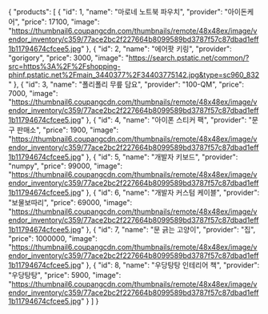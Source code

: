 {
  "products": [
    {
      "id": 1,
      "name": "마로네 노트북 파우치",
      "provider": "아이돈케어",
      "price": 17100,
      "image": "https://thumbnail6.coupangcdn.com/thumbnails/remote/48x48ex/image/vendor_inventory/c359/77ace2bc2f227664b8099589bd3787f57c87dbad1eff1b11794674cfcee5.jpg"
    },
    {
      "id": 2,
      "name": "에어팟 키링",
      "provider": "gorigory",
      "price": 3000,
      "image": "https://search.pstatic.net/common/?src=https%3A%2F%2Fshopping-phinf.pstatic.net%2Fmain_3440377%2F34403775142.jpg&type=sc960_832"
    },
    {
      "id": 3,
      "name": "폴리폴리 무릎 담요",
      "provider": "100-QM",
      "price": 7000,
      "image": "https://thumbnail6.coupangcdn.com/thumbnails/remote/48x48ex/image/vendor_inventory/c359/77ace2bc2f227664b8099589bd3787f57c87dbad1eff1b11794674cfcee5.jpg"
    },
    {
      "id": 4,
      "name": "아이폰 스티커 팩",
      "provider": "문구 판매소",
      "price": 1900,
      "image": "https://thumbnail6.coupangcdn.com/thumbnails/remote/48x48ex/image/vendor_inventory/c359/77ace2bc2f227664b8099589bd3787f57c87dbad1eff1b11794674cfcee5.jpg"
    },
    {
      "id": 5,
      "name": "개발자 키보드",
      "provider": "numpy",
      "price": 99000,
      "image": "https://thumbnail6.coupangcdn.com/thumbnails/remote/48x48ex/image/vendor_inventory/c359/77ace2bc2f227664b8099589bd3787f57c87dbad1eff1b11794674cfcee5.jpg"
    },
    {
      "id": 6,
      "name": "개발자 커스텀 케이블",
      "provider": "보물보따리",
      "price": 69000,
      "image": "https://thumbnail6.coupangcdn.com/thumbnails/remote/48x48ex/image/vendor_inventory/c359/77ace2bc2f227664b8099589bd3787f57c87dbad1eff1b11794674cfcee5.jpg"
    },
    {
      "id": 7,
      "name": "문 긁는 고양이",
      "provider": "집",
      "price": 1000000,
      "image": "https://thumbnail6.coupangcdn.com/thumbnails/remote/48x48ex/image/vendor_inventory/c359/77ace2bc2f227664b8099589bd3787f57c87dbad1eff1b11794674cfcee5.jpg"
    },
    {
      "id": 8,
      "name": "우당탕탕 인테리어 책",
      "provider": "우당탕탕",
      "price": 5900,
      "image": "https://thumbnail6.coupangcdn.com/thumbnails/remote/48x48ex/image/vendor_inventory/c359/77ace2bc2f227664b8099589bd3787f57c87dbad1eff1b11794674cfcee5.jpg"
    }
  ]
}
